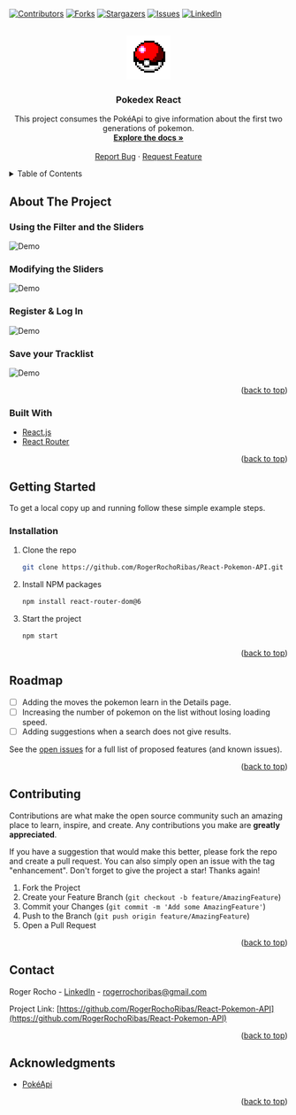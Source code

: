 <div id="top"></div>

[![Contributors][contributors-shield]][contributors-url]
[![Forks][forks-shield]][forks-url]
[![Stargazers][stars-shield]][stars-url]
[![Issues][issues-shield]][issues-url]
[![LinkedIn][linkedin-shield]][linkedin-url]



<!-- PROJECT LOGO -->
<br />
<div align="center">
  <a href="https://github.com/RogerRochoRibas/React-Pokemon-API">
    <img src="/src/images/pokemon-icon.png" alt="Logo" width="80" height="80">
  </a>

<h3 align="center">Pokedex React</h3>

  <p align="center">
  This project consumes the PokéApi to give information about the first two generations of pokemon.
    <br />
    <a href="https://github.com/RogerRochoRibas/React-Pokemon-API"><strong>Explore the docs »</strong></a>
    <br />
    <br />
    <a href="https://github.com/RogerRochoRibas/React-Pokemon-API/issues">Report Bug</a>
    ·
    <a href="https://github.com/RogerRochoRibas/React-Pokemon-API/issues">Request Feature</a>
  </p>
</div>



<!-- TABLE OF CONTENTS -->
<details>
  <summary>Table of Contents</summary>
  <ol>
    <li>
      <a href="#about-the-project">About The Project</a>
    </li>
    <li>
      <a href="#getting-started">Getting Started</a>
    </li>
    <li><a href="#usage">Usage</a></li>
    <li><a href="#roadmap">Roadmap</a></li>
    <li><a href="#contributing">Contributing</a></li>
    <li><a href="#contact">Contact</a></li>
    <li><a href="#acknowledgments">Acknowledgments</a></li>
  </ol>
</details>



<!-- ABOUT THE PROJECT -->
## About The Project

### Using the Filter and the Sliders
![Demo](https://user-images.githubusercontent.com/98771907/174484065-2673c6cb-5e42-4c30-8558-1c55f296b329.gif)

### Modifying the Sliders
![Demo](https://user-images.githubusercontent.com/98771907/174484068-40accb3d-628d-4ce7-ba55-8d570466f894.gif)

### Register & Log In
![Demo](https://user-images.githubusercontent.com/98771907/174487322-2328e927-f15d-4e88-8b7f-81c1382ac31c.gif)

### Save your Tracklist
![Demo](https://user-images.githubusercontent.com/98771907/174487516-c002a17f-7da5-41e1-b291-30f37781136a.gif)

<p align="right">(<a href="#top">back to top</a>)</p>



### Built With

* [React.js](https://reactjs.org/)
* [React Router](https://reactrouter.com)

<p align="right">(<a href="#top">back to top</a>)</p>


<!-- GETTING STARTED -->
## Getting Started

To get a local copy up and running follow these simple example steps.

<!--### Prerequisites

This is an example of how to list things you need to use the software and how to install them.
* npm
  ```sh
  npm install npm@latest -g
  ```
-->
### Installation

1. Clone the repo
   ```sh
   git clone https://github.com/RogerRochoRibas/React-Pokemon-API.git
   ```
2. Install NPM packages
   ```sh
   npm install react-router-dom@6
   ```
3. Start the project
   ```sh
   npm start
   ```

<p align="right">(<a href="#top">back to top</a>)</p>



<!-- ROADMAP -->
## Roadmap

- [ ] Adding the moves the pokemon learn in the Details page.
- [ ] Increasing the number of pokemon on the list without losing loading speed.
- [ ] Adding suggestions when a search does not give results.

See the [open issues](https://github.com/RogerRochoRibas/React-Pokemon-API/issues) for a full list of proposed features (and known issues).

<p align="right">(<a href="#top">back to top</a>)</p>



<!-- CONTRIBUTING -->
## Contributing

Contributions are what make the open source community such an amazing place to learn, inspire, and create. Any contributions you make are **greatly appreciated**.

If you have a suggestion that would make this better, please fork the repo and create a pull request. You can also simply open an issue with the tag "enhancement".
Don't forget to give the project a star! Thanks again!

1. Fork the Project
2. Create your Feature Branch (`git checkout -b feature/AmazingFeature`)
3. Commit your Changes (`git commit -m 'Add some AmazingFeature'`)
4. Push to the Branch (`git push origin feature/AmazingFeature`)
5. Open a Pull Request

<p align="right">(<a href="#top">back to top</a>)</p>



<!-- CONTACT -->
## Contact

Roger Rocho - [LinkedIn](https://es.linkedin.com/in/rogerrochoribas) - rogerrochoribas@gmail.com

Project Link: [https://github.com/RogerRochoRibas/React-Pokemon-API](https://github.com/RogerRochoRibas/React-Pokemon-API)

<p align="right">(<a href="#top">back to top</a>)</p>



<!-- ACKNOWLEDGMENTS -->
## Acknowledgments

* [PokéApi](https://pokeapi.co)

<p align="right">(<a href="#top">back to top</a>)</p>



<!-- MARKDOWN LINKS & IMAGES -->
<!-- https://www.markdownguide.org/basic-syntax/#reference-style-links -->
[contributors-shield]: https://img.shields.io/github/contributors/RogerRochoRibas/MusicProject.svg?style=for-the-badge
[contributors-url]: https://github.com/RogerRochoRibas/MusicProject/graphs/contributors
[forks-shield]: https://img.shields.io/github/forks/RogerRochoRibas/MusicProject.svg?style=for-the-badge
[forks-url]: https://github.com/RogerRochoRibas/MusicProject/network/members
[stars-shield]: https://img.shields.io/github/stars/RogerRochoRibas/MusicProject.svg?style=for-the-badge
[stars-url]: https://github.com/RogerRochoRibas/MusicProject/stargazers
[issues-shield]: https://img.shields.io/github/issues/RogerRochoRibas/MusicProject.svg?style=for-the-badge
[issues-url]: https://github.com/RogerRochoRibas/MusicProject/issues
[license-shield]: https://img.shields.io/github/license/RogerRochoRibas/MusicProject.svg?style=for-the-badge
[license-url]: https://github.com/RogerRochoRibas/MusicProject/blob/master/LICENSE.txt
[linkedin-shield]: https://img.shields.io/badge/-LinkedIn-black.svg?style=for-the-badge&logo=linkedin&colorB=555
[linkedin-url]: https://linkedin.com/in/rogerrochoribas
[product-screenshot]: images/screenshot.png
